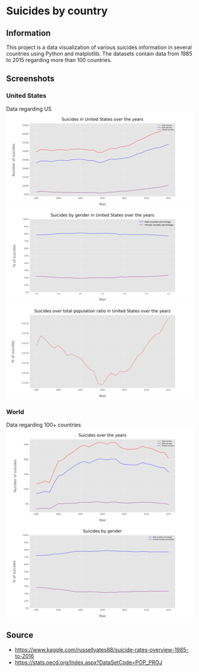 # Suicides by country

## Information
This project is a data visualization of various suicides information in several countries using Python and matplotlib.
The datasets contain data from 1985 to 2015 regarding more than 100 countries.

## Screenshots
### United States
Data regarding US
![](images/us1.png)
![](images/us2.png)
![](images/us3.png)

### World
Data regarding 100+ countries
![](images/world1.png)
![](images/world2.png)

## Source
- https://www.kaggle.com/russellyates88/suicide-rates-overview-1985-to-2016
- https://stats.oecd.org/Index.aspx?DataSetCode=POP_PROJ
